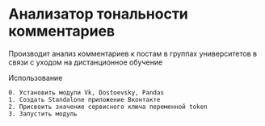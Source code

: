 # Анализатор тональности комментариев

Производит анализ комментариев к постам в группах университетов в связи с уходом на дистанционное обучение

Использование

    0. Установить модули Vk, Dostoevsky, Pandas
    1. Создать Standalone приложение Вконтакте
    2. Присвоить значение сервисного ключа переменной token
    3. Запустить модуль
